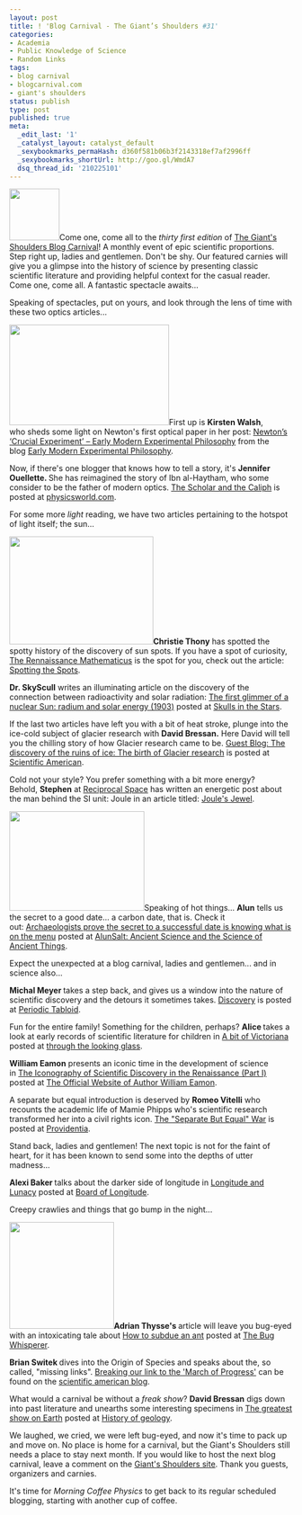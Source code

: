 ```yaml
---
layout: post
title: ! 'Blog Carnival - The Giant’s Shoulders #31'
categories:
- Academia
- Public Knowledge of Science
- Random Links
tags:
- blog carnival
- blogcarnival.com
- giant's shoulders
status: publish
type: post
published: true
meta:
  _edit_last: '1'
  _catalyst_layout: catalyst_default
  _sexybookmarks_permaHash: d360f581b06b3f2143318ef7af2996ff
  _sexybookmarks_shortUrl: http://goo.gl/WmdA7
  dsq_thread_id: '210225101'
---
```

<img class="alignleft" title="Carnival" src="http://www.soham.org.uk/images/carnival.gif" alt="" width="89" height="92" />Come one, come all to the <em>thirty first edition</em> of <a href="http://ontheshouldersofgiants.wordpress.com/">The Giant's Shoulders Blog Carnival</a>! A monthly event of epic scientific proportions. Step right up, ladies and gentlemen. Don't be shy. Our featured carnies will give you a glimpse into the history of science by presenting classic scientific literature and providing helpful context for the casual reader. Come one, come all. A fantastic spectacle awaits...

Speaking of spectacles, put on yours, and look through the lens of time with these two optics articles...

<a href="http://electron9.phys.utk.edu/phys135d/modules/m10/images/prism.jpg"><img class="alignright size-full wp-image-679" title="prism" src="http://morningcoffeephysics.com/wp-content/uploads/2011/01/prism.jpg" alt="" width="284" height="179" /></a>First up is <strong>Kirsten Walsh</strong>, who sheds some light on Newton's first optical paper in her post: <a href="https://blogs.otago.ac.nz/emxphi/2011/01/newtons-crucial-experiment/">Newton’s ‘Crucial Experiment’ – Early Modern Experimental Philosophy</a> from the blog <a href="https://blogs.otago.ac.nz/emxphi/">Early Modern Experimental Philosophy</a>.

Now, if there's one blogger that knows how to tell a story, it's <strong>Jennifer Ouellette. </strong>She has reimagined the story of Ibn al-Haytham, who some consider to be the father of modern optics. <a href="http://physicsworld.com/cws/article/indepth/44677">The Scholar and the Caliph</a> is posted at <a href="http://physicsworld.com/">physicsworld.com</a>.

For some more <em>light</em> reading, we have two articles pertaining to the hotspot of light itself; the sun...

<strong><a href="http://en.wikipedia.org/wiki/File:Sunflare_skylab4_big.jpg"><img class="alignleft size-full wp-image-680" title="Sunflare_skylab4_big" src="http://morningcoffeephysics.com/wp-content/uploads/2011/01/Sunflare_skylab4_big.jpg" alt="" width="256" height="192" /></a>Christie Thony</strong> has spotted the spotty history of the discovery of sun spots. If you have a spot of curiosity, <a href="http://thonyc.wordpress.com">The Rennaissance Mathematicus</a> is the spot for you, check out the article: <a href="http://thonyc.wordpress.com/2011/01/08/spotting-the-spots/">Spotting the Spots</a>.

<strong>﻿﻿Dr. SkyScull</strong> writes an illuminating article on the discovery of the connection between radioactivity and solar radiation: <a href="http://skullsinthestars.com/2010/12/21/the-first-glimmer-of-a-nuclear-sun-radium-and-solar-energy-1903/">The first glimmer of a nuclear Sun: radium and solar energy (1903)</a> posted at <a href="http://skullsinthestars.com">Skulls in the Stars</a>.

If the last two articles have left you with a bit of heat stroke, plunge into the ice-cold subject of glacier research with <strong>David Bressan.</strong> Here David will tell you the chilling story of how Glacier research came to be. <a href="http://www.scientificamerican.com/blog/post.cfm?id=the-discovery-of-the-ruins-of-ice-t-2011-01-03">Guest Blog: The discovery of the ruins of ice: The birth of Glacier research</a> is posted at <a href="http://www.scientificamerican.com/blog">Scientific American</a>.

Cold not your style? You prefer something with a bit more energy? Behold, <strong>Stephen</strong> at <a href="http://occamstypewriter.org/scurry">Reciprocal Space</a> has written an energetic post about the man behind the SI unit: Joule in an article titled: <a href="http://occamstypewriter.org/scurry/2011/01/03/joules-jewel/">Joule's Jewel</a>.

<img class="alignright" title="Carbon" src="http://asymptotia.com/wp-images/2007/05/carbon400.jpg" alt="" width="240" height="177" />Speaking of hot things... <strong>Alun</strong> tells us the secret to a good date... a carbon date, that is. Check it out: <a href="http://alunsalt.com/2011/01/05/archaeologists-prove-the-secret-to-a-successful-date-is-knowing-what-is-on-the-menu/">Archaeologists prove the secret to a successful date is knowing what is on the menu</a> posted at <a href="http://alunsalt.com">AlunSalt: Ancient Science and the Science of Ancient Things</a>.

Expect the unexpected at a blog carnival, ladies and gentlemen... and in science also...

<strong>Michal Meyer </strong>takes a step back, and gives us a window into the nature of scientific discovery and the detours it sometimes takes. <a href="http://www.chemheritage.org/community/periodic-tabloid/2011-01-11-discovery.aspx">Discovery</a> is posted at <a href="http://www.chemheritage.org/community/periodic-tabloid/">Periodic Tabloid</a>.

Fun for the entire family! Something for the children, perhaps? <strong>Alice </strong>takes a look at early records of scientific literature for children in <a href="http://alicerosebell.wordpress.com/2010/12/23/a-bit-of-victoriana/">A bit of Victoriana</a> posted at <a href="http://alicerosebell.wordpress.com">through the looking glass</a>.

<strong>William Eamon</strong> presents an iconic time in the development of science in <a href="http://www.williameamon.com/?p=453">The Iconography of Scientific Discovery in the Renaissance (Part I)</a> posted at <a href="http://www.williameamon.com">The Official Website of Author William Eamon</a>.

A separate but equal introduction is deserved by <strong>Romeo Vitelli</strong> who recounts the academic life of Mamie Phipps who's scientific research transformed her into a civil rights icon. <a href="http://drvitelli.typepad.com/providentia/2010/12/separate-but-equal.html">The "Separate But Equal" War</a> is posted at <a href="http://drvitelli.typepad.com/providentia/">Providentia</a>.

Stand back, ladies and gentlemen! The next topic is not for the faint of heart, for it has been known to send some into the depths of utter madness...

<strong>Alexi Baker </strong>talks about the darker side of longitude in <a href="http://www.nmm.ac.uk/blogs/longitude/2010/12/longitude-and-lunacy.html#000980">Longitude and Lunacy</a> posted at <a href="http://www.nmm.ac.uk/blogs/longitude/">Board of Longitude</a>.

Creepy crawlies and things that go bump in the night...

<!-- Carnival Submission -->

<strong><img class="alignleft" title="ant" src="http://4.bp.blogspot.com/_mq_mrSj1sjM/Swu7SkKw6mI/AAAAAAAADD0/jJa5QNLlsuE/s1600/ant.gif" alt="" width="186" height="190" />Adrian Thysse's </strong>article will leave you bug-eyed with an intoxicating tale about <a href="http://nobonesaboutit.wordpress.com/2011/01/04/how-to-subdue-an-ant/">How to subdue an ant</a> posted at <a href="http://nobonesaboutit.wordpress.com">The Bug Whisperer</a>.

<strong>Brian Switek </strong>dives into the Origin of Species and speaks about the, so called, "missing links". <a href="http://www.scientificamerican.com/blog/post.cfm?id=breaking-our-link-to-the-march-of-p-2010-12-03">Breaking our link to the 'March of Progress'</a> can be found on the <a href="http://www.scientificamerican.com/blog">scientific american blog</a>.

What would a carnival be without a <em>freak show</em>? <strong>David Bressan</strong> digs down into past literature and unearths some interesting specimens in <a href="http://historyofgeology.blogspot.com/2010/12/greatest-show-on-earth.html">The greatest show on Earth</a> posted at <a href="http://historyofgeology.blogspot.com/">History of geology</a>.

We laughed, we cried, we were left bug-eyed, and now it's time to pack up and move on. No place is home for a carnival, but the Giant's Shoulders still needs a place to stay next month. If you would like to host the next blog carnival, leave a comment on the <a href="http://ontheshouldersofgiants.wordpress.com/">Giant's Shoulders site</a>. Thank you guests, organizers and carnies.

It's time for <em>Morning Coffee Physics</em> to get back to its regular scheduled blogging, starting with another cup of coffee.

<!-- Added Submissions -->
